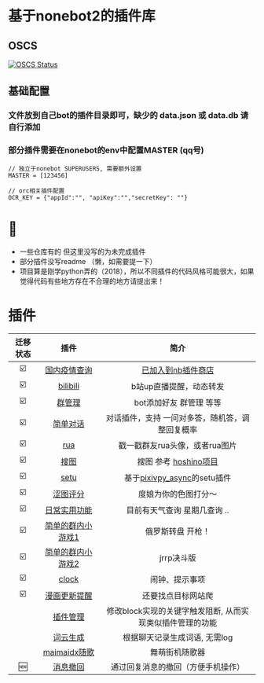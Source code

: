 # 基于nonebot2的插件库

## OSCS
[![OSCS Status](https://www.oscs1024.com/platform/badge/Zeta-qixi/nonebot2-plugins.svg?size=large)](https://www.oscs1024.com/project/Zeta-qixi/nonebot2-plugins?ref=badge_large)  

## 基础配置
### 文件放到自己bot的插件目录即可，缺少的 data.json 或 data.db 请自行添加  
### 部分插件需要在nonebot的env中配置MASTER (qq号)
```
// 独立于nonebot SUPERUSERS, 需要额外设置
MASTER = [123456]

// orc相关插件配置
OCR_KEY = {"appId":"", "apiKey":"","secretKey": ""}

```

# 📝
- 一些仓库有的 但这里没写的为未完成插件  
- 部分插件没写readme （懒，如需要提一下）  
- 项目算是刚学python弄的（2018），所以不同插件的代码风格可能很大，如果觉得代码有些地方存在不合理的地方请提出来！ 


# 插件 

| 迁移状态 |      插件       |     简介       |
|:------:|:---------------:|:------------:|
| ☑️ |  [国内疫情查询](https://github.com/Zeta-qixi/nonebot-plugin-covid19-news) | [已加入到nb插件商店](https://github.com/Zeta-qixi/nonebot-plugin-covid19-news) |
| ☑️ |  [bilibili](./bilibili) | b站up直播提醒，动态转发 |
| ☑️ |  [群管理](./atirbot) | bot添加好友 群管理 等等 |
| ☑️ |  [简单对话](./chat) | 对话插件，支持 一问对多答，随机答，调整回复概率  |
| ☑️ |  [rua](./rua) | 戳一戳群友rua头像，或者rua图片 |
| ☑️ |  [搜图](./search_pic) | 搜图 参考 [hoshino项目](https://github.com/pcrbot/Hoshino-plugin-transplant/tree/master/image) |
| ☑️ |  [setu](./setu) | 基于[pixivpy_async](https://github.com/Mikubill/pixivpy-async)的setu插件 |
| ☑️ |  [涩图评分](./setu_score) | 度娘为你的色图打分～ |
| ☑️ |  [日常实用功能](./smdx) | 目前有天气查询 星期几查询 .. |
| ☑️ |  [简单的群内小游戏1](./games) | 俄罗斯转盘 开枪！ |
| ☑️ |  [简单的群内小游戏2](./jrrp) | jrrp决斗版 |
| ☑️ |  [clock](./clock) | 闹钟、提示事项 |
| ☑️ |  [漫画更新提醒](./comic_push) | 还要找点目标网站爬 |
|  |  [插件管理](./block) | 修改block实现的关键字触发阻断, 从而实现类似插件管理的功能 |
|  |  [词云生成](./word_cloud) | 根据聊天记录生成词语, 无需log |
|  |  [maimaidx随歌](./maimaidx) | 舞萌街机随歌器 |
| 🆕 |  [消息撤回](./withdraw) | 通过回复消息的撤回（方便手机操作） |